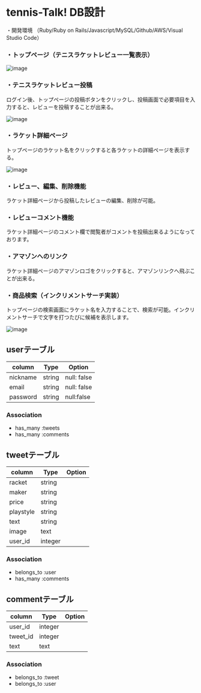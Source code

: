 # tennis-Talk! DB設計
・開発環境
（Ruby/Ruby on Rails/Javascript/MySQL/Github/AWS/Visual Studio Code）

### ・トップページ（テニスラケットレビュー一覧表示）

![image](https://user-images.githubusercontent.com/55436678/72321597-a6ae2f80-36e7-11ea-93b6-723401f869ec.png)


### ・テニスラケットレビュー投稿
ログイン後、トップページの投稿ボタンをクリックし、投稿画面で必要項目を入力すると、レビューを投稿することが出来る。

![image](https://user-images.githubusercontent.com/55436678/72321888-600d0500-36e8-11ea-9267-89744dd3cd69.png)


### ・ラケット詳細ページ
トップページのラケット名をクリックすると各ラケットの詳細ページを表示する。

![image](https://user-images.githubusercontent.com/55436678/72322107-d7429900-36e8-11ea-9eae-7e9d06ef92f8.png)

### ・レビュー、編集、削除機能
ラケット詳細ページから投稿したレビューの編集、削除が可能。

### ・レビューコメント機能
ラケット詳細ページのコメント欄で閲覧者がコメントを投稿出来るようになっております。

### ・アマゾンへのリンク
ラケット詳細ページのアマゾンロゴをクリックすると、アマゾンリンクへ飛ぶことが出来る。

### ・商品検索（インクリメントサーチ実装）
トップページの検索画面にラケット名を入力することで、検索が可能。インクリメントサーチで文字を打つたびに候補を表示します。

![image](https://user-images.githubusercontent.com/55436678/72322628-25a46780-36ea-11ea-9c42-fcc503f983eb.png)



## userテーブル
|column|Type|Option|
|------|----|------|
|nickname|string|null: false|
|email|string|null: false|
|password|string|null:false|


### Association
- has_many :tweets
- has_many :comments
 


## tweetテーブル
|column|Type|Option|
|------|----|------|
|racket|string|
|maker|string|
|price|string|
|playstyle|string|
|text|string|
|image|text|
|user_id|integer|

### Association
- belongs_to :user
- has_many :comments

## commentテーブル
|column|Type|Option|
|------|----|------|
|user_id|integer|
|tweet_id|integer|
|text|text|


### Association
- belongs_to :tweet
- belongs_to :user



